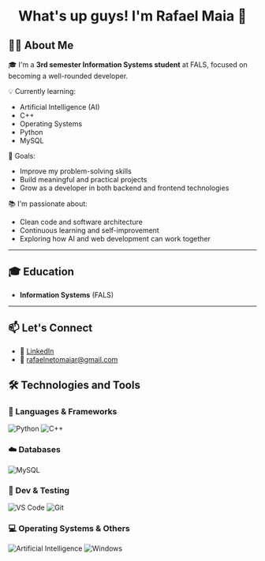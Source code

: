 <h1 align="center">What's up guys! I'm Rafael Maia 👋</h1>

## 🧑‍💻 About Me

🎓 I'm a **3rd semester Information Systems student** at FALS, focused on becoming a well-rounded developer.

💡 Currently learning:
- Artificial Intelligence (AI)
- C++
- Operating Systems
- Python
- MySQL

🎯 Goals:
- Improve my problem-solving skills
- Build meaningful and practical projects
- Grow as a developer in both backend and frontend technologies

📚 I'm passionate about:
- Clean code and software architecture
- Continuous learning and self-improvement
- Exploring how AI and web development can work together

---

## 🎓 Education
- **Information Systems** (FALS)

---

## 📫 Let's Connect

- 🔗 [LinkedIn](https://linkedin.com/in/rafael-maia-508554232)
- 📧 rafaelnetomaiar@gmail.com

## 🛠️ Technologies and Tools

### 📌 Languages & Frameworks
![Python](https://img.shields.io/badge/-Python-3776AB?style=flat-square&logo=python&logoColor=white)
![C++](https://img.shields.io/badge/-C++-00599C?style=flat-square&logo=c%2B%2B&logoColor=white)

### ☁️ Databases
![MySQL](https://img.shields.io/badge/-MySQL-4479A1?style=flat-square&logo=mysql&logoColor=white)

### 🧪 Dev & Testing
![VS Code](https://img.shields.io/badge/-VS_Code-007ACC?style=flat-square&logo=visual-studio-code&logoColor=white)
![Git](https://img.shields.io/badge/-Git-F05032?style=flat-square&logo=git&logoColor=white)

### 💻 Operating Systems & Others
![Artificial Intelligence](https://img.shields.io/badge/-AI-808080?style=flat-square&logo=github&logoColor=white)
![Windows](https://img.shields.io/badge/-Windows-0078D6?style=flat-square&logo=windows&logoColor=white)

